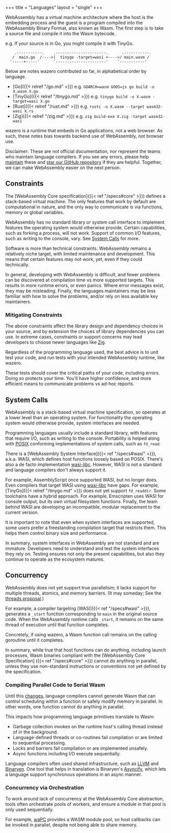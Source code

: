 +++
title = "Languages"
layout = "single"
+++

WebAssembly has a virtual machine architecture where the host is the embedding
process and the guest is a program compiled into the WebAssembly Binary Format,
also known as Wasm. The first step is to take a source file and compile it into
the Wasm bytecode.

e.g. If your source is in Go, you might compile it with TinyGo.
```goat
    .-----------.    .----------------------.      .-----------.
   /  main.go  /---->|  tinygo -target=wasi +---->/ main.wasm /
  '-----+-----'      '----------------------'    '-----------'
```

Below are notes wazero contributed so far, in alphabetical order by language.

* [Go]({{< relref "/go.md" >}}) e.g. `GOARCH=wasm GOOS=js go build -o X.wasm X.go`
* [TinyGo]({{< relref "/tinygo.md" >}}) e.g. `tinygo build -o X.wasm -target=wasi X.go`
* [Rust]({{< relref "/rust.md" >}}) e.g. `rustc -o X.wasm --target wasm32-wasi X.rs`
* [Zig]({{< relref "/zig.md" >}}) e.g. `zig build-exe X.zig -target wasm32-wasi`

wazero is a runtime that embeds in Go applications, not a web browser. As
such, these notes bias towards backend use of WebAssembly, not browser use.

Disclaimer: These are not official documentation, nor represent the teams who
maintain language compilers. If you see any errors, please help [maintain][1]
these and [star our GitHub repository][2] if they are helpful. Together, we can
make WebAssembly easier on the next person.

## Constraints

The [WebAssembly Core specification]({{< ref "/specs#core" >}}) defines a
stack-based virtual machine. The only features that work by default are
computational in nature, and the only way to communicate is via functions,
memory or global variables.

WebAssembly has no standard library or system call interface to implement
features the operating system would otherwise provide. Certain capabilities,
such as forking a process, will not work. Support of common I/O features, such
as writing to the console, vary. See [System Calls](#system-calls) for more.

Software is more than technical constraints. WebAssembly remains a relatively
niche target, with limited maintenance and development. This means that certain
features may not work, yet, even if they could technically.

In general, developing with WebAssembly is difficult, and fewer problems can
be discovered at compilation time vs more supported targets. This results in
more runtime errors, or even panics. Where error messages exist, they may be
misleading. Finally, the languages maintainers may be less familiar with how to
solve the problems, and/or rely on less available key maintainers.

### Mitigating Constraints

The above constraints affect the library design and dependency choices in your
source, and by extension the choices of library dependencies you can use. In
extreme cases, constraints or support concerns may lead developers to choose
newer languages like [Zig][10].

Regardless of the programming language used, the best advice is to unit test
your code, and run tests with your intended WebAssembly runtime, like wazero.

These tests should cover the critical paths of your code, including errors.
Doing so protects your time. You'll have higher confidence, and more efficient
means to communicate problems vs ad-hoc reports.

## System Calls

WebAssembly is a stack-based virtual machine specification, so operates at a
lower level than an operating system. For functionality the operating system
would otherwise provide, system interfaces are needed.

Programming languages usually include a standard library, with features that
require I/O, such as writing to the console. Portability is helped along with
[POSIX][3] conforming implementations of system calls, such as `fd_read`.

There is a [WebAssembly System Interface]({{< ref "/specs#wasi" >}}), a.k.a.
WASI, which defines host functions loosely based on POSIX. There's also a
de facto implementation [wasi-libc][4]. However, WASI is not a standard and
language compilers don't always support it.

For example, AssemblyScript once supported WASI, but no longer does. Even
compilers that target WASI using [wasi-libc][4] have gaps. For example,
[TinyGo]({{< relref "/tinygo.md" >}}) does not yet support `fd_readdir`. Some toolchains have a
hybrid approach. For example, Emscripten uses WASI for console output, but its
own virtual filesystem functions. Finally, the team behind WASI are
developing an incompatible, modular replacement to the current version.

It is important to note that even when system interfaces are supported, some
users prefer a freestanding compilation target that restricts them. This helps
them control binary size and performance.

In summary, system interfaces in WebAssembly are not standard and are immature.
Developers need to understand and test the system interfaces they rely on.
Testing ensures not only the present capabilities, but also they continue to
operate as the ecosystem matures.

## Concurrency

WebAssembly does not yet support true parallelism; it lacks support for
multiple threads, atomics, and memory barriers. (It may someday; See
the [threads proposal][5].)

For example, a compiler targeting [WASI]({{< ref "/specs#wasi" >}}), generates
a `_start` function corresponding to `main` in the original source code. When
the WebAssembly runtime calls `_start`, it remains on the same thread of
execution until that function completes.

Concretely, if using wazero, a Wasm function call remains on the calling
goroutine until it completes.

In summary, while true that host functions can do anything, including launch
processes, Wasm binaries compliant with the [WebAssembly Core Specification]
({{< ref "/specs#core" >}}) cannot do anything in parallel, unless they use
non-standard instructions or conventions not yet defined by the specification.

### Compiling Parallel Code to Serial Wasm

Until this [changes][5], language compilers cannot generate Wasm that can
control scheduling within a function or safely modify memory in parallel.
In other words, one function cannot do anything in parallel.

This impacts how programming language primitives translate to Wasm:

* Garbage collection invokes on the runtime host's calling thread instead of
  in the background.
* Language-defined threads or co-routines fail compilation or are limited to
  sequential processing.
* Locks and barriers fail compilation or are implemented unsafely.
* Async functions including I/O execute sequentially.

Language compilers often used shared infrastructure, such as [LLVM][6] and
[Binaryen][7]. One tool that helps in translation is Binaryen's [Asyncify][8],
which lets a language support synchronous operations in an async manner.

### Concurrency via Orchestration

To work around lack of concurrency at the WebAssembly Core abstraction, tools
often orchestrate pools of workers, and ensure a module in that pool is only
used sequentially.

For example, [waPC][9] provides a WASM module pool, so host callbacks can be
invoked in parallel, despite not being able to share memory.

[1]: https://github.com/tetratelabs/wazero/tree/main/site/content/languages
[2]: https://github.com/tetratelabs/wazero/stargazers
[3]: https://pubs.opengroup.org/onlinepubs/9699919799/basedefs/contents.html
[4]: https://github.com/WebAssembly/wasi-libc
[5]: https://github.com/WebAssembly/threads
[6]: https://llvm.org
[7]: https://github.com/WebAssembly/binaryen
[8]: https://github.com/WebAssembly/binaryen/blob/main/src/passes/Asyncify.cpp
[9]: https://github.com/wapc/wapc-go
[10]: https://ziglang.org/
